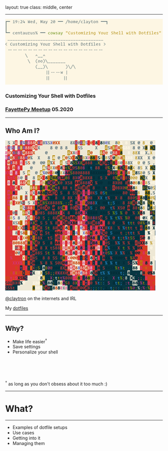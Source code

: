 layout: true
class: middle, center

---


![:scale 50%](images/cowsay_title.png)

### Customizing Your Shell with Dotfiles
### [FayettePy Meetup][fayettepy] 05.2020

---

## Who Am I?

![:scale 40%](images/claytron.png)

[@claytron][twitter-claytron] on the internets and IRL

My [dotfiles][dotfiles-claytron]

---

## Why?

- Make life easier<sup>†</sup>
- Save settings
- Personalize your shell

<br>
<br>
<br>
<br>
<sup>†</sup> as long as you don't obsess about it too much :)

---

# What?


---

- Examples of dotfile setups
- Use cases
- Getting into it
- Managing them


[/ Links ---------------------------------------------------------------- /]: #
[fayettepy]: https://www.meetup.com/FayettePy-Python-Meetup
[twitter-claytron]: https://twitter.com/claytron
[dotfiles-claytron]: https://github.com/claytron/dotfiles
[/ ---------------------------------------------------------------------- /]: #

